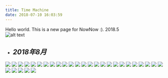 ```yaml
---
title: Time Machine
date: 2018-07-10 16:03:59
---
```

Hello world. This is a new page for NowNow :).
2018.5  
![alt text](http://staticbbs.ewt360.com/forum/201801/10/3a7ffa03ba615415bd8b16b76cd86aa7.jpg)
- ## *2018年8月*
<img src="../nn/201808xiao.png">
<img src="../nn/201808shuiLiFang.png">
<img src="../nn/2018.5_1.png"> 
<img src="../nn/20180801.png">
<img src="../nn/20180802.png"> 
<img src="../nn/20180803.png"> 
<img src="../nn/20180804.png"> 
<img src="../nn/20180805.png"> 
<img src="../nn/20180806.png"> 
<img src="../nn/20180808.png"> 
<img src="../nn/20180809.png"> 
<img src="../nn/20180810.png"> 
<img src="../nn/20180811.png"> 
<img src="../nn/20180812.png"> 
<img src="../nn/20180813.png"> 
<img src="../nn/20180814.png"> 
<img src="../nn/20180815.png"> 
<img src="../nn/20180816.png"> 
<img src="../nn/20180817.png"> 
<img src="../nn/20180818.png"> 
<img src="../nn/20180819.png"> 
<img src="../nn/20180820.png"> 
<img src="../nn/20180821.png"> 
<img src="../nn/20180822.png"> 
<img src="../nn/20180823.png"> 
<img src="../nn/20180824.png"> 
<img src="../nn/20180825.png"> 
<img src="../nn/20180826.png"> 
<img src="../nn/20180827.png"> 
<img src="../nn/20180828.png"> 
